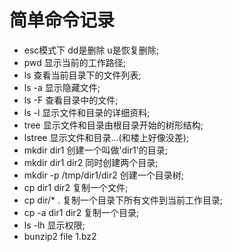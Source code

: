 # 简单命令记录
- esc模式下 dd是删除 u是恢复删除;
- pwd 显示当前的工作路径;
- ls 查看当前目录下的文件列表;
- ls -a 显示隐藏文件;
- ls -F 查看目录中的文件;
- ls -l 显示文件和目录的详细资料;
- tree 显示文件和目录由根目录开始的树形结构;
- lstree 显示文件和目录...(和楼上好像没差);
- mkdir dir1 创建一个叫做'dir1'的目录;
- mkdir dir1 dir2 同时创建两个目录;
- mkdir -p /tmp/dir1/dir2 创建一个目录树;
- cp dir1 dir2 复制一个文件;
- cp dir/* . 复制一个目录下所有文件到当前工作目录;
- cp -a dir1 dir2 复制一个目录;
- ls -lh 显示权限;
- bunzip2 file 1.bz2 
